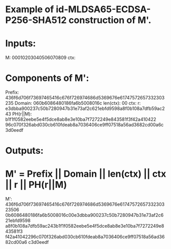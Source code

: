 # Example of id-MLDSA65-ECDSA-P256-SHA512 construction of M'.

# Inputs:

M: 00010203040506070809
ctx: <empty>

# Components of M':

Prefix:
436f6d706f73697465416c676f726974686d5369676e61747572657332303235
Domain: 060b6086480186fa6b5008016c
len(ctx): 00
ctx: <empty>
r: e3dbba900237c50b7280947b31e73af2c621ebfd9598a8f0b108a7dfb59ac243
PH(r||M): b1f1f0582eebe5e4f5dce8ab8e3e10ba7f7272249e843581f3f42a410422
96c070f326abd030cb610fdeab8a7036406ce9ff07518a56ad3682cd00a6c3d0eedf

# Outputs:
# M' = Prefix || Domain || len(ctx) || ctx || r || PH(r||M)

M': 436f6d706f73697465416c676f726974686d5369676e6174757265733230323506
0b6086480186fa6b5008016c00e3dbba900237c50b7280947b31e73af2c621ebfd9598
a8f0b108a7dfb59ac243b1f1f0582eebe5e4f5dce8ab8e3e10ba7f7272249e843581f3
f42a41042296c070f326abd030cb610fdeab8a7036406ce9ff07518a56ad3682cd00a6
c3d0eedf
